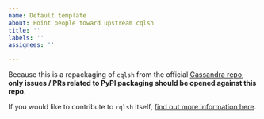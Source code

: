 ```yaml
---
name: Default template
about: Point people toward upstream cqlsh
title: ''
labels: ''
assignees: ''

---
```


Because this is a repackaging of `cqlsh` from the official [Cassandra repo](https://gitbox.apache.org/repos/asf/cassandra.git), **only issues / PRs related to PyPI packaging should be opened against this repo**.

If you would like to contribute to `cqlsh` itself, [find out more information here](http://wiki.apache.org/cassandra/HowToContribute).
